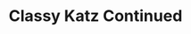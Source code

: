 ---
title: "Classy Katz Continued"
url: /campbell-river/classy-katz-continued/
shop: Gebrauchtwaren
---